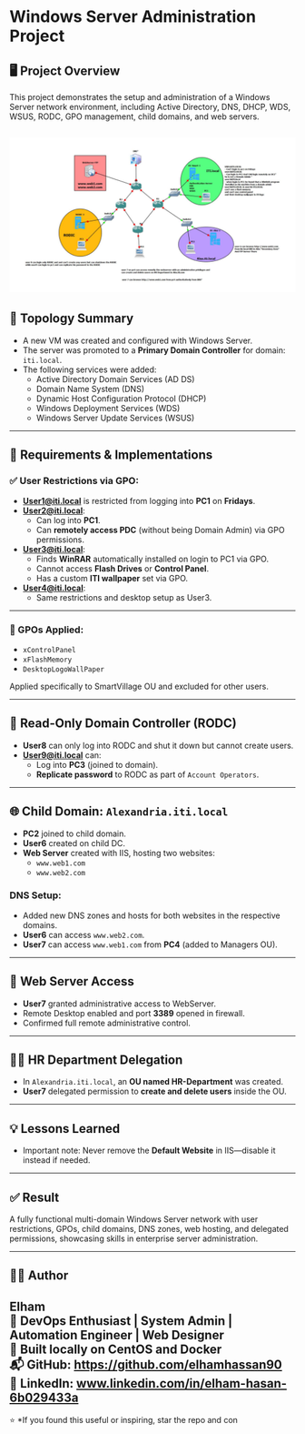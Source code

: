 # Windows Server Administration Project

## 🖥️ Project Overview
This project demonstrates the setup and administration of a Windows Server network environment, including Active Directory, DNS, DHCP, WDS, WSUS, RODC, GPO management, child domains, and web servers.

![Project](MCSA.PNG)
---

## 🧱 Topology Summary
- A new VM was created and configured with Windows Server.
- The server was promoted to a **Primary Domain Controller** for domain: `iti.local`.
- The following services were added:
  - Active Directory Domain Services (AD DS)
  - Domain Name System (DNS)
  - Dynamic Host Configuration Protocol (DHCP)
  - Windows Deployment Services (WDS)
  - Windows Server Update Services (WSUS)

---

## 🧪 Requirements & Implementations

### ✅ User Restrictions via GPO:
- **User1@iti.local** is restricted from logging into **PC1** on **Fridays**.
- **User2@iti.local**:
  - Can log into **PC1**.
  - Can **remotely access PDC** (without being Domain Admin) via GPO permissions.
- **User3@iti.local**:
  - Finds **WinRAR** automatically installed on login to PC1 via GPO.
  - Cannot access **Flash Drives** or **Control Panel**.
  - Has a custom **ITI wallpaper** set via GPO.
- **User4@iti.local**:
  - Same restrictions and desktop setup as User3.

---

### 🧩 GPOs Applied:
- `xControlPanel`
- `xFlashMemory`
- `DesktopLogoWallPaper`

Applied specifically to SmartVillage OU and excluded for other users.

---

## 🔐 Read-Only Domain Controller (RODC)
- **User8** can only log into RODC and shut it down but cannot create users.
- **User9@iti.local** can:
  - Log into **PC3** (joined to domain).
  - **Replicate password** to RODC as part of `Account Operators`.

---

## 🌐 Child Domain: `Alexandria.iti.local`
- **PC2** joined to child domain.
- **User6** created on child DC.
- **Web Server** created with IIS, hosting two websites:
  - `www.web1.com`
  - `www.web2.com`

### DNS Setup:
- Added new DNS zones and hosts for both websites in the respective domains.
- **User6** can access `www.web2.com`.
- **User7** can access `www.web1.com` from **PC4** (added to Managers OU).

---

## 🔧 Web Server Access
- **User7** granted administrative access to WebServer.
- Remote Desktop enabled and port **3389** opened in firewall.
- Confirmed full remote administrative control.

---

## 🧑‍💼 HR Department Delegation
- In `Alexandria.iti.local`, an **OU named HR-Department** was created.
- **User7** delegated permission to **create and delete users** inside the OU.

---

## 💡 Lessons Learned
- Important note: Never remove the **Default Website** in IIS—disable it instead if needed.

---

## ✅ Result
A fully functional multi-domain Windows Server network with user restrictions, GPOs, child domains, DNS zones, web hosting, and delegated permissions, showcasing skills in enterprise server administration.

---

## 👩‍💻 Author
**Elham**  
🔧 DevOps Enthusiast | System Admin | Automation Engineer | Web Designer  
🚀 Built locally on CentOS and Docker  
📬 GitHub: https://github.com/elhamhassan90  
🔗 LinkedIn: www.linkedin.com/in/elham-hasan-6b029433a  
---

⭐ *If you found this useful or inspiring, star the repo and con

